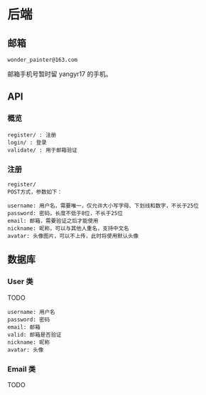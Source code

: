 # 后端

## 邮箱

```
wonder_painter@163.com
```

邮箱手机号暂时留 yangyr17 的手机。

## API

### 概览

```
register/ : 注册
login/ : 登录
validate/ : 用于邮箱验证
```

### 注册

```
register/
POST方式，参数如下：

username: 用户名，需要唯一，仅允许大小写字母、下划线和数字，不长于25位
password: 密码，长度不低于8位，不长于25位
email: 邮箱，需要验证之后才能使用
nickname: 昵称，可以与其他人重名，支持中文名
avatar: 头像图片，可以不上传，此时将使用默认头像
```

## 数据库

### User 类

TODO

```
username: 用户名
password: 密码
email: 邮箱
valid: 邮箱是否验证
nickname: 昵称
avatar: 头像

```

### Email 类

TODO
